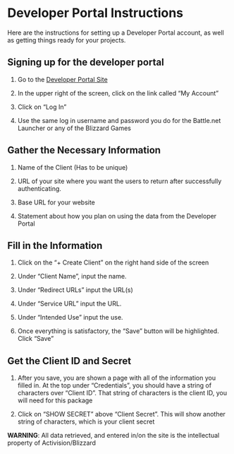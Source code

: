 # Developer Portal Instructions

Here are the instructions for setting up a Developer Portal account, as well as getting things ready for your projects.

## Signing up for the developer portal


1. Go to the [Developer Portal Site](https://develop.battle.net)


2. In the upper right of the screen, click on the link called “My Account”


3. Click on “Log In”


4. Use the same log in username and password you do for the Battle.net Launcher or any of the Blizzard Games

## Gather the Necessary Information


1. Name of the Client (Has to be unique)


2. URL of your site where you want the users to return after successfully authenticating.


3. Base URL for your website


4. Statement about how you plan on using the data from the Developer Portal

## Fill in the Information


1. Click on the “+ Create Client” on the right hand side of the screen


2. Under “Client Name”, input the name.


3. Under “Redirect URLs” input the URL(s)


4. Under “Service URL” input the URL.


5. Under “Intended Use” input the use.


6. Once everything is satisfactory, the “Save” button will be highlighted.  Click “Save”

## Get the Client ID and Secret


1. After you save, you are shown a page with all of the information you filled in.  At the top under “Credentials”,
you should have a string of characters over “Client ID”.  That string of characters is the client ID, you will need
for this package


2. Click on “SHOW SECRET” above “Client Secret”.  This will show another string of characters, which is your client
secret

**WARNING**: All data retrieved, and entered in/on the site is the intellectual property of Activision/Blizzard
